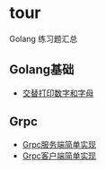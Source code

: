 # tour

Golang 练习题汇总

## Golang基础

- [交替打印数字和字母](src/base/test001/main.go)

## Grpc

- [Grpc服务端简单实现](src/grpc/test001/main.go)
- [Grpc客户端简单实现](src/grpc/test002/main.go)
